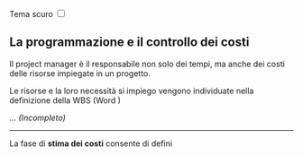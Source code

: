 <link rel="stylesheet" href="../style.css">

<label style="" for="tema-scuro">Tema scuro
<input type="checkbox" id="tema-scuro"></input>
</label>


## La programmazione e il controllo dei costi

Il project manager è il responsabile non solo dei tempi, ma anche dei costi delle risorse impiegate in un progetto.


Le risorse e la loro necessità si impiego vengono individuate nella definizione della WBS (Word )

_... (Incompleto)_

---

La fase di **stima dei costi** consente di defini